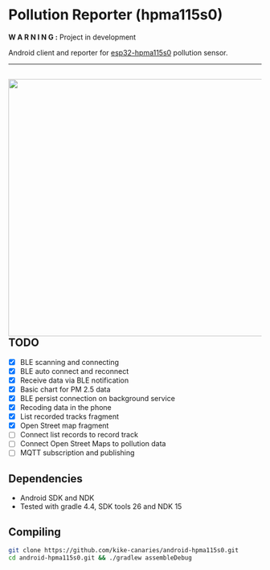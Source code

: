 # Pollution Reporter (hpma115s0)

**W A R N I N G :** Project in development

Android client and reporter for [esp32-hpma115s0](https://github.com/kike-canaries/esp32-hpma115s0) pollution sensor.

---
<a href="https://github.com/kike-canaries/android-hpma115s0/blob/master/screenshots/main.jpg"><img src="https://github.com/kike-canaries/android-hpma115s0/blob/master/screenshots/main.jpg" align="right" width="512" ></a>
---

## TODO

- [X] BLE scanning and connecting 
- [X] BLE auto connect and reconnect
- [X] Receive data via BLE notification
- [X] Basic chart for PM 2.5 data
- [X] BLE persist connection on background service
- [X] Recoding data in the phone
- [X] List recorded tracks fragment
- [X] Open Street map fragment
- [ ] Connect list records to record track
- [ ] Connect Open Street Maps to pollution data
- [ ] MQTT subscription and publishing

## Dependencies

- Android SDK and NDK
- Tested with gradle 4.4, SDK tools 26 and NDK 15

## Compiling

```bash
git clone https://github.com/kike-canaries/android-hpma115s0.git
cd android-hpma115s0.git && ./gradlew assembleDebug
```
